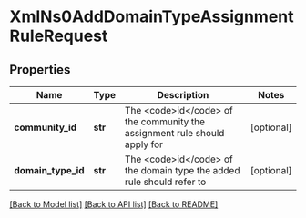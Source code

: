 # XmlNs0AddDomainTypeAssignmentRuleRequest

## Properties
Name | Type | Description | Notes
------------ | ------------- | ------------- | -------------
**community_id** | **str** | The &lt;code&gt;id&lt;/code&gt; of the community the assignment rule should apply for | [optional] 
**domain_type_id** | **str** | The &lt;code&gt;id&lt;/code&gt; of the domain type the added rule should refer to | [optional] 

[[Back to Model list]](../README.md#documentation-for-models) [[Back to API list]](../README.md#documentation-for-api-endpoints) [[Back to README]](../README.md)


